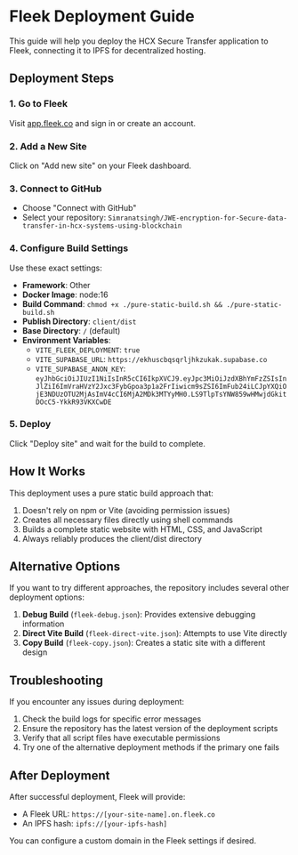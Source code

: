 # Fleek Deployment Guide

This guide will help you deploy the HCX Secure Transfer application to Fleek, connecting it to IPFS for decentralized hosting.

## Deployment Steps

### 1. Go to Fleek

Visit [app.fleek.co](https://app.fleek.co/) and sign in or create an account.

### 2. Add a New Site

Click on "Add new site" on your Fleek dashboard.

### 3. Connect to GitHub

- Choose "Connect with GitHub"
- Select your repository: `Simranatsingh/JWE-encryption-for-Secure-data-transfer-in-hcx-systems-using-blockchain`

### 4. Configure Build Settings

Use these exact settings:

- **Framework**: Other
- **Docker Image**: node:16
- **Build Command**: `chmod +x ./pure-static-build.sh && ./pure-static-build.sh`
- **Publish Directory**: `client/dist`
- **Base Directory**: `/` (default)
- **Environment Variables**:
  - `VITE_FLEEK_DEPLOYMENT`: `true`
  - `VITE_SUPABASE_URL`: `https://ekhuscbqsqrljhkzukak.supabase.co`
  - `VITE_SUPABASE_ANON_KEY`: `eyJhbGciOiJIUzI1NiIsInR5cCI6IkpXVCJ9.eyJpc3MiOiJzdXBhYmFzZSIsInJlZiI6ImVraHVzY2Jxc3FybGpoa3p1a2FrIiwicm9sZSI6ImFub24iLCJpYXQiOjE3NDUzOTU2MjAsImV4cCI6MjA2MDk3MTYyMH0.LS9TlpTsYNW859wHMwjdGkitDOcC5-YkkR93VKXCwDE`

### 5. Deploy

Click "Deploy site" and wait for the build to complete.

## How It Works

This deployment uses a pure static build approach that:

1. Doesn't rely on npm or Vite (avoiding permission issues)
2. Creates all necessary files directly using shell commands
3. Builds a complete static website with HTML, CSS, and JavaScript
4. Always reliably produces the client/dist directory

## Alternative Options

If you want to try different approaches, the repository includes several other deployment options:

1. **Debug Build** (`fleek-debug.json`): Provides extensive debugging information
2. **Direct Vite Build** (`fleek-direct-vite.json`): Attempts to use Vite directly
3. **Copy Build** (`fleek-copy.json`): Creates a static site with a different design

## Troubleshooting

If you encounter any issues during deployment:

1. Check the build logs for specific error messages
2. Ensure the repository has the latest version of the deployment scripts
3. Verify that all script files have executable permissions
4. Try one of the alternative deployment methods if the primary one fails

## After Deployment

After successful deployment, Fleek will provide:

- A Fleek URL: `https://[your-site-name].on.fleek.co`
- An IPFS hash: `ipfs://[your-ipfs-hash]`

You can configure a custom domain in the Fleek settings if desired. 